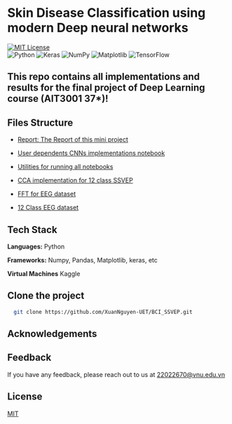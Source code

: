 # Skin Disease Classification using modern Deep neural networks

[![MIT License](https://img.shields.io/badge/License-MIT-green.svg)](https://choosealicense.com/licenses/mit/)  
![Python](https://img.shields.io/badge/python-3670A0?style=for-the-badge&logo=python&logoColor=ffdd54)
![Keras](https://img.shields.io/badge/Keras-%23D00000.svg?style=for-the-badge&logo=Keras&logoColor=white)
![NumPy](https://img.shields.io/badge/numpy-%23013243.svg?style=for-the-badge&logo=numpy&logoColor=white)
![Matplotlib](https://img.shields.io/badge/Matplotlib-%23ffffff.svg?style=for-the-badge&logo=Matplotlib&logoColor=black)
![TensorFlow](https://img.shields.io/badge/TensorFlow-%23FF6F00.svg?style=for-the-badge&logo=TensorFlow&logoColor=white)

## This repo contains all implementations and results for the final project of Deep Learning course (AIT3001 37*)!

## Files Structure
- [Report: The Report of this mini project](Report_Mini.pdf)

- [User dependents CNNs implementations notebook](ssevep-cnns-user-dependent.ipynb)
- [Utilities for running all notebooks](ssvep_ultils.py)
- [CCA implementation for 12 class SSVEP](ssvep-cca.ipynb)
- [FFT for EEG dataset](ssvep-fft-4s.ipynb)
- [12 Class EEG dataset](data)

## Tech Stack  

**Languages:** Python 

**Frameworks:** Numpy, Pandas, Matplotlib, keras, etc

**Virtual Machines** Kaggle

## Clone the project  

~~~bash  
  git clone https://github.com/XuanNguyen-UET/BCI_SSVEP.git
~~~

## Acknowledgements  



## Feedback  

If you have any feedback, please reach out to us at 22022670@vnu.edu.vn

## License  

[MIT](LICENSE.md)